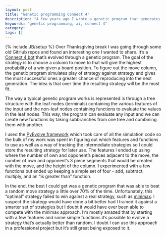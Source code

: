 ```yaml
---
layout: post
title: "Genetic programming Connect 4"
description: "A few years ago I wrote a genetic program that generates a Connect 4 bot. This provides a quick overview of how it works."
keywords: "genetic programming, ai, connect 4"
category:
tags: []
---
```

{% include JB/setup %}
Over Thanksgiving break I was going through some old GitHub repos and found an interesting one I wanted to share. It’s a <a href="https://github.com/dangoldin/connect4bot" target="_blank">Connect 4 bot</a> that’s evolved through a genetic program. The goal of the strategy is to choose a column to move to that will give the highest probability of a win given a board position. To figure out the move column, the genetic program simulates play of strategy against strategy and gives the most successful ones a greater chance of reproducing into the next generation. The idea is that over time the resulting strategy will be the most fit.

The way a typical genetic program works is represented is through a tree structure with the leaf nodes (terminals) containing the various features of the input and the non-leaf nodes containing functions to evaluate the values in the leaf nodes. This way, the program can evaluate any input and we can create new functions by taking subbranches from one tree and combining them with another.

I used the <a href="http://pyevolve.sourceforge.net/" target="_blank">PyEvolve framework</a> which took care of all the simulation code so the bulk of my work was spent in figuring out which features and functions to use as well as a way of tracking the intermediate strategies so I could store the resulting strategy for later use. The features I ended up using where the number of own and opponent’s pieces adjacent to the move, the number of own and opponent’s 3 piece segments that would be created with the move, and the height of the column. I experimented with a few functions but ended up keeping a simple set of four - add, subtract, multiply, and an “is greater than” function.

In the end, the best I could get was a genetic program that was able to beat a random move strategy a little over 70% of the time. Unfortunately, this “optimal” strategy failed to win against a real strategy, such as <a href="http://en.wikipedia.org/wiki/Minimax#Minimax_algorithm_with_alternate_moves" target="_blank">minimax</a>. I suspect the strategy would have done a bit better had I trained it against a smarter set of strategies but I doubt it would have ever been able to compete with the minimax approach. I’m mostly amazed that by starting with a few features and some simple functions it’s possible to evolve a strategy that’s actually better than random. I doubt I can use this approach in a professional project but it’s still great being exposed to it.
